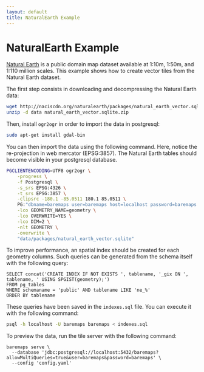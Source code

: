 ```yaml
---
layout: default
title: NaturalEarth Example
---
```


# NaturalEarth Example

[Natural Earth](https://www.naturalearthdata.com/) is a public domain map dataset available at 1:10m, 1:50m, and 1:110 million scales.
This example shows how to create vector tiles from the Natural Earth dataset.

The first step consists in downloading and decompressing the Natural Earth data:

```bash
wget http://naciscdn.org/naturalearth/packages/natural_earth_vector.sqlite.zip
unzip -d data natural_earth_vector.sqlite.zip
```

Then, install `ogr2ogr` in order to import the data in postgresql:

```bash
sudo apt-get install gdal-bin
```

You can then import the data using the following command. Here, notice the re-projection in web mercator (EPSG:3857).
The Natural Earth tables should become visible in your postgresql database. 

```bash
PGCLIENTENCODING=UTF8 ogr2ogr \
    -progress \
    -f Postgresql \
    -s_srs EPSG:4326 \
    -t_srs EPSG:3857 \
    -clipsrc -180.1 -85.0511 180.1 85.0511 \
    PG:"dbname=baremaps user=baremaps host=localhost password=baremaps port=5432" \
    -lco GEOMETRY_NAME=geometry \
    -lco OVERWRITE=YES \
    -lco DIM=2 \
    -nlt GEOMETRY \
    -overwrite \
    "data/packages/natural_earth_vector.sqlite"
```

To improve performance, an spatial index should be created for each geometry columns. 
Such queries can be generated from the schema itself with the following query:

```postgresql
SELECT concat('CREATE INDEX IF NOT EXISTS ', tablename, '_gix ON ', tablename, ' USING SPGIST(geometry);')
FROM pg_tables
WHERE schemaname = 'public' AND tablename LIKE 'ne_%'
ORDER BY tablename
```

These queries have been saved in the `indexes.sql` file. You can execute it with the following command:

```bash
psql -h localhost -U baremaps baremaps < indexes.sql
```

To preview the data, run the tile server with the following command:

```
baremaps serve \
  --database 'jdbc:postgresql://localhost:5432/baremaps?allowMultiQueries=true&user=baremaps&password=baremaps' \
  --config 'config.yaml'
```
